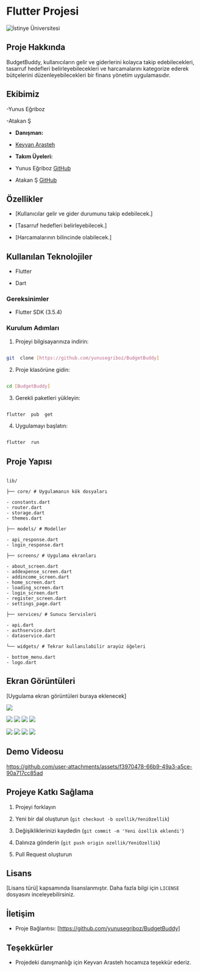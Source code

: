# Flutter Projesi

![İstinye Üniversitesi](https://www.unitededucation.com/linklogoch/istinye-university-logo.png)
  

## Proje Hakkında

BudgetBuddy, kullanıcıların gelir ve giderlerini kolayca takip edebilecekleri, tasarruf hedefleri belirleyebilecekleri ve harcamalarını kategorize ederek bütçelerini düzenleyebilecekleri bir finans yönetim uygulamasıdır.

  

## Ekibimiz

-Yunus Eğriboz

-Atakan Ş


-  **Danışman:**

-  [Keyvan Arasteh](https://github.com/keyvanarasteh)


-  **Takım Üyeleri:**

- Yunus Eğriboz [GitHub](https://github.com/yunusegriboz)

- Atakan Ş [GitHub](https://github.com/Atakan75)

  

## Özellikler

- [Kullanıcılar gelir ve gider durumunu takip edebilecek.]

- [Tasarruf hedefleri belirleyebilecek.]

- [Harcamalarının bilincinde olabilecek.]

  

## Kullanılan Teknolojiler

- Flutter

- Dart

  

### Gereksinimler

- Flutter SDK (3.5.4)


### Kurulum Adımları

1. Projeyi bilgisayarınıza indirin:

```bash

git  clone [https://github.com/yunusegriboz/BudgetBuddy]

```

  

2. Proje klasörüne gidin:

```bash

cd [BudgetBuddy]

```

  

3. Gerekli paketleri yükleyin:

```bash

flutter  pub  get

```

  

4. Uygulamayı başlatın:

```bash

flutter  run

```

  

## Proje Yapısı

```

lib/

├── core/ # Uygulamanın kök dosyaları

- constants.dart
- router.dart
- storage.dart
- themes.dart

├── models/ # Modeller

- api_response.dart
- login_response.dart

├── screens/ # Uygulama ekranları

- about_screen.dart
- addexpense_screen.dart
- addincome_screen.dart
- home_screen.dart
- loading_screen.dart
- login_screen.dart
- register_screen.dart
- settings_page.dart

├── services/ # Sunucu Servisleri

- api.dart
- authservice.dart
- dataservice.dart

└── widgets/ # Tekrar kullanılabilir arayüz öğeleri

- bottom_menu.dart
- logo.dart

```

  

## Ekran Görüntüleri

[Uygulama ekran görüntüleri buraya eklenecek]

![](assets/screenshot/loading.png)

![](assets/screenshot/black/homescreen.png)
![](assets/screenshot/black/profile.png)
![](assets/screenshot/black/about.png)
![](assets/screenshot/black/addexpense.png)
  
![](assets/screenshot/white/homescreen.png)
![](assets/screenshot/white/profile.png)
![](assets/screenshot/white/about.png)
![](assets/screenshot/white/addexpense.png)

## Demo Videosu

https://github.com/user-attachments/assets/f3970478-66b9-49a3-a5ce-90a717cc85ad
  

## Projeye Katkı Sağlama

1. Projeyi forklayın

2. Yeni bir dal oluşturun (`git checkout -b ozellik/YeniOzellik`)

3. Değişikliklerinizi kaydedin (`git commit -m 'Yeni özellik eklendi'`)

4. Dalınıza gönderin (`git push origin ozellik/YeniOzellik`)

5. Pull Request oluşturun

  

## Lisans

[Lisans türü] kapsamında lisanslanmıştır. Daha fazla bilgi için `LICENSE` dosyasını inceleyebilirsiniz.

  

## İletişim

- Proje Bağlantısı: [https://github.com/yunusegriboz/BudgetBuddy]

  

## Teşekkürler

- Projedeki danışmanlığı için Keyvan Arasteh hocamıza teşekkür ederiz.

